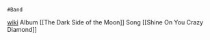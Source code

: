 	#Band
[wiki](https://en.wikipedia.org/wiki/Pink_Floyd)
Album [[The Dark Side of the Moon]]
Song [[Shine On You Crazy Diamond]]

